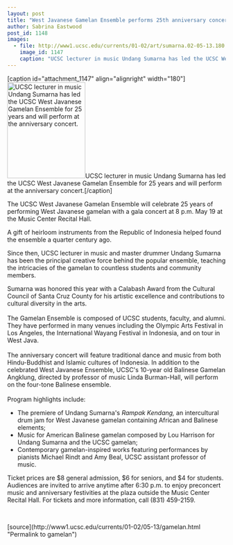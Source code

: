```yaml
---
layout: post
title: "West Javanese Gamelan Ensemble performs 25th anniversary concert"
author: Sabrina Eastwood
post_id: 1148
images:
  - file: http://www1.ucsc.edu/currents/01-02/art/sumarna.02-05-13.180.jpg
    image_id: 1147
    caption: "UCSC lecturer in music Undang Sumarna has led the UCSC West Javanese Gamelan Ensemble for 25 years and will perform at the anniversary concert."
---
```


[caption id="attachment_1147" align="alignright" width="180"]<a href="http://localhost/mysite/wp-content/uploads/2002/05/sumarna.02-05-13.180.jpg"><img class="size-full wp-image-1147" src="http://localhost/mysite/wp-content/uploads/2002/05/sumarna.02-05-13.180.jpg" alt="UCSC lecturer in music Undang Sumarna has led the UCSC West Javanese Gamelan Ensemble for 25 years and will perform at the anniversary concert." width="180" height="221" /></a>UCSC lecturer in music Undang Sumarna has led the UCSC West Javanese Gamelan Ensemble for 25 years and will perform at the anniversary concert.[/caption]
<p>
  The UCSC West Javanese Gamelan Ensemble will celebrate 25 years of performing West Javanese gamelan with a gala concert at 8 p.m. May 19 at the Music Center Recital Hall.
</p>A gift of heirloom instruments from the Republic of Indonesia helped found the ensemble a quarter century ago.
<p>
  Since then, UCSC lecturer in music and master drummer Undang Sumarna has been the principal creative force behind the popular ensemble, teaching the intricacies of the gamelan to countless students and community members.
</p>
<p>
  Sumarna was honored this year with a Calabash Award from the Cultural Council of Santa Cruz County for his artistic excellence and contributions to cultural diversity in the arts.<br>
  <br>
  The Gamelan Ensemble is composed of UCSC students, faculty, and alumni. They have performed in many venues including the Olympic Arts Festival in Los Angeles, the International Wayang Festival in Indonesia, and on tour in West Java.<br>
  <br>
  The anniversary concert will feature traditional dance and music from both Hindu-Buddhist and Islamic cultures of Indonesia. In addition to the celebrated West Javanese Ensemble, UCSC's 10-year old Balinese Gamelan Angklung, directed by professor of music Linda Burman-Hall, will perform on the four-tone Balinese ensemble.<br>
  <br>
  Program highlights include:
</p>
<ul>
  <li>The premiere of Undang Sumarna's <i>Rampak Kendang,</i> an intercultural drum jam for West Javanese gamelan containing African and Balinese elements;
  </li>
  <li>Music for American Balinese gamelan composed by Lou Harrison for Undang Sumarna and the UCSC gamelan;
  </li>
  <li>Contemporary gamelan-inspired works featuring performances by pianists Michael Rindt and Amy Beal, UCSC assistant professor of music.
  </li>
</ul>
<p>
  Ticket prices are $8 general admission, $6 for seniors, and $4 for students. Audiences are invited to arrive anytime after 6:30 p.m. to enjoy preconcert music and anniversary festivities at the plaza outside the Music Center Recital Hall. For tickets and more information, call (831) 459-2159.
</p>
<p>
  <br>

</p>
<p>

</p>
[source](http://www1.ucsc.edu/currents/01-02/05-13/gamelan.html "Permalink to gamelan")
